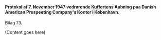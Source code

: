 #### Protokol af 7. November 1947 vedrørende Kuffertens Aabning paa Danish American Prospeeting Company's Kontor i København.

Bilag 73.

(Content goes here)
